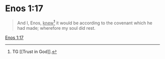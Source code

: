# Enos 1:17

> And I, Enos, <u>knew</u>[^a] it would be according to the covenant which he had made; wherefore my soul did rest.

[Enos 1:17](https://www.churchofjesuschrist.org/study/scriptures/bofm/enos/1?lang=eng&id=p17#p17)


[^a]: TG [[Trust in God]].
